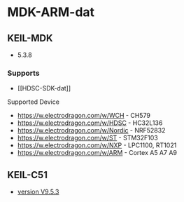 
# MDK-ARM-dat


## KEIL-MDK

- 5.3.8

### Supports 

- [[HDSC-SDK-dat]]

Supported Device
* https://w.electrodragon.com/w/WCH - CH579
* https://w.electrodragon.com/w/HDSC - HC32L136
* https://w.electrodragon.com/w/Nordic - NRF52832
* https://w.electrodragon.com/w/ST - STM32F103
* https://w.electrodragon.com/w/NXP - LPC1100, RT1021
* https://w.electrodragon.com/w/ARM - Cortex A5 A7 A9


## KEIL-C51 

- [version V9.5.3](https://electrodragon.com/KEIL%20C51V953.rar)